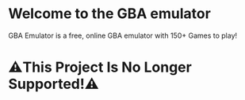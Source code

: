# Welcome to the GBA emulator

GBA Emulator is a free, online GBA emulator with 150+ Games to play!

# ⚠️This Project Is No Longer Supported!⚠️
